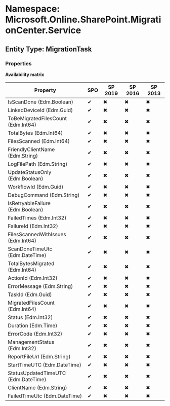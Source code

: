 # Namespace: Microsoft.Online.SharePoint.MigrationCenter.Service
## Entity Type: MigrationTask

### Properties

**Availability matrix**

Property | SPO | SP 2019 | SP 2016 | SP 2013
----------|-----|---------|---------|--------
IsScanDone (Edm.Boolean) | ✔ | ✖ | ✖ | ✖
LinkedDeviceId (Edm.Guid) | ✔ | ✖ | ✖ | ✖
ToBeMigratedFilesCount (Edm.Int64) | ✔ | ✖ | ✖ | ✖
TotalBytes (Edm.Int64) | ✔ | ✖ | ✖ | ✖
FilesScanned (Edm.Int64) | ✔ | ✖ | ✖ | ✖
FriendlyClientName (Edm.String) | ✔ | ✖ | ✖ | ✖
LogFilePath (Edm.String) | ✔ | ✖ | ✖ | ✖
UpdateStatusOnly (Edm.Boolean) | ✔ | ✖ | ✖ | ✖
WorkflowId (Edm.Guid) | ✔ | ✖ | ✖ | ✖
DebugCommand (Edm.String) | ✔ | ✖ | ✖ | ✖
IsRetryableFailure (Edm.Boolean) | ✔ | ✖ | ✖ | ✖
FailedTimes (Edm.Int32) | ✔ | ✖ | ✖ | ✖
FailureId (Edm.Int32) | ✔ | ✖ | ✖ | ✖
FilesScannedWithIssues (Edm.Int64) | ✔ | ✖ | ✖ | ✖
ScanDoneTimeUtc (Edm.DateTime) | ✔ | ✖ | ✖ | ✖
TotalBytesMigrated (Edm.Int64) | ✔ | ✖ | ✖ | ✖
ActionId (Edm.Int32) | ✔ | ✖ | ✖ | ✖
ErrorMessage (Edm.String) | ✔ | ✖ | ✖ | ✖
TaskId (Edm.Guid) | ✔ | ✖ | ✖ | ✖
MigratedFilesCount (Edm.Int64) | ✔ | ✖ | ✖ | ✖
Status (Edm.Int32) | ✔ | ✖ | ✖ | ✖
Duration (Edm.Time) | ✔ | ✖ | ✖ | ✖
ErrorCode (Edm.Int32) | ✔ | ✖ | ✖ | ✖
ManagementStatus (Edm.Int32) | ✔ | ✖ | ✖ | ✖
ReportFileUrl (Edm.String) | ✔ | ✖ | ✖ | ✖
StartTimeUTC (Edm.DateTime) | ✔ | ✖ | ✖ | ✖
StatusUpdatedTimeUTC (Edm.DateTime) | ✔ | ✖ | ✖ | ✖
ClientName (Edm.String) | ✔ | ✖ | ✖ | ✖
FailedTimeUtc (Edm.DateTime) | ✔ | ✖ | ✖ | ✖

